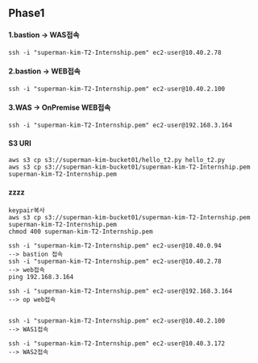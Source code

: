 ## Phase1

#### 1.bastion -> WAS접속
<pre><code>ssh -i "superman-kim-T2-Internship.pem" ec2-user@10.40.2.78
</code></pre>
#### 2.bastion -> WEB접속
<pre><code>ssh -i "superman-kim-T2-Internship.pem" ec2-user@10.40.2.100
</code></pre>
#### 3.WAS -> OnPremise WEB접속
<pre><code>ssh -i "superman-kim-T2-Internship.pem" ec2-user@192.168.3.164
</code></pre>
#### S3 URI
<pre><code>aws s3 cp s3://superman-kim-bucket01/hello_t2.py hello_t2.py
aws s3 cp s3://superman-kim-bucket01/superman-kim-T2-Internship.pem superman-kim-T2-Internship.pem
</code></pre>
#### zzzz

<pre><code>keypair복사 
aws s3 cp s3://superman-kim-bucket01/superman-kim-T2-Internship.pem superman-kim-T2-Internship.pem
chmod 400 superman-kim-T2-Internship.pem

ssh -i "superman-kim-T2-Internship.pem" ec2-user@10.40.0.94
--> bastion 접속
ssh -i "superman-kim-T2-Internship.pem" ec2-user@10.40.2.78
--> web접속
ping 192.168.3.164

ssh -i "superman-kim-T2-Internship.pem" ec2-user@192.168.3.164
--> op web접속
 
 
ssh -i "superman-kim-T2-Internship.pem" ec2-user@10.40.2.100
--> WAS1접속

ssh -i "superman-kim-T2-Internship.pem" ec2-user@10.40.3.172
--> WAS2접속
</code></pre>
